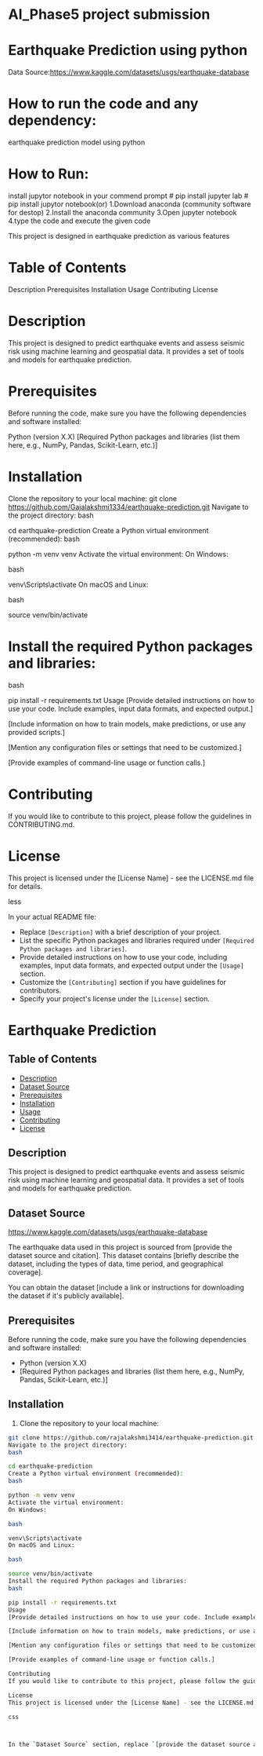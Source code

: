 # AI_Phase5 project submission
# Earthquake Prediction using python
Data Source:https://www.kaggle.com/datasets/usgs/earthquake-database

# How to run the code and any dependency:
 earthquake prediction model using python
# How to Run:
install jupytor notebook in your commend prompt # pip install jupyter lab # pip install jupytor notebook(or) 1.Download anaconda (community software for destop) 2.Install the anaconda community 3.Open jupyter notebook 4.type the code and execute the given code

This project is designed in earthquake prediction as various features
# Table of Contents
Description
Prerequisites
Installation
Usage
Contributing
License
# Description
This project is designed to predict earthquake events and assess seismic risk using machine learning and geospatial data. It provides a set of tools and models for earthquake prediction.

# Prerequisites
Before running the code, make sure you have the following dependencies and software installed:

Python (version X.X)
[Required Python packages and libraries (list them here, e.g., NumPy, Pandas, Scikit-Learn, etc.)]
# Installation
Clone the repository to your local machine:
git clone https://github.com/Gajalakshmi1334/earthquake-prediction.git
Navigate to the project directory:
bash

cd earthquake-prediction
Create a Python virtual environment (recommended):
bash

python -m venv venv
Activate the virtual environment:
On Windows:

bash

venv\Scripts\activate
On macOS and Linux:

bash

source venv/bin/activate
# Install the required Python packages and libraries:
bash

pip install -r requirements.txt
Usage
[Provide detailed instructions on how to use your code. Include examples, input data formats, and expected output.]

[Include information on how to train models, make predictions, or use any provided scripts.]

[Mention any configuration files or settings that need to be customized.]

[Provide examples of command-line usage or function calls.]

# Contributing
If you would like to contribute to this project, please follow the guidelines in CONTRIBUTING.md.

# License
This project is licensed under the [License Name] - see the LICENSE.md file for details.

less


In your actual README file:

- Replace `[Description]` with a brief description of your project.
- List the specific Python packages and libraries required under `[Required Python packages and libraries]`.
- Provide detailed instructions on how to use your code, including examples, input data formats, and expected output under the `[Usage]` section.
- Customize the `[Contributing]` section if you have guidelines for contributors.
- Specify your project's license under the `[License]` section.

# Earthquake Prediction

## Table of Contents

- [Description](#description)
- [Dataset Source](#dataset-source)
- [Prerequisites](#prerequisites)
- [Installation](#installation)
- [Usage](#usage)
- [Contributing](#contributing)
- [License](#license)

## Description

This project is designed to predict earthquake events and assess seismic risk using machine learning and geospatial data. It provides a set of tools and models for earthquake prediction.

## Dataset Source
   https://www.kaggle.com/datasets/usgs/earthquake-database

The earthquake data used in this project is sourced from [provide the dataset source and citation]. This dataset contains [briefly describe the dataset, including the types of data, time period, and geographical coverage]. 

You can obtain the dataset [include a link or instructions for downloading the dataset if it's publicly available].

## Prerequisites

Before running the code, make sure you have the following dependencies and software installed:

- Python (version X.X)
- [Required Python packages and libraries (list them here, e.g., NumPy, Pandas, Scikit-Learn, etc.)]

## Installation

1. Clone the repository to your local machine:

```bash
git clone https://github.com/rajalakshmi3414/earthquake-prediction.git
Navigate to the project directory:
bash

cd earthquake-prediction
Create a Python virtual environment (recommended):
bash

python -m venv venv
Activate the virtual environment:
On Windows:

bash

venv\Scripts\activate
On macOS and Linux:

bash

source venv/bin/activate
Install the required Python packages and libraries:
bash

pip install -r requirements.txt
Usage
[Provide detailed instructions on how to use your code. Include examples, input data formats, and expected output.]

[Include information on how to train models, make predictions, or use any provided scripts.]

[Mention any configuration files or settings that need to be customized.]

[Provide examples of command-line usage or function calls.]

Contributing
If you would like to contribute to this project, please follow the guidelines in CONTRIBUTING.md.

License
This project is licensed under the [License Name] - see the LICENSE.md file for details.

css



In the `Dataset Source` section, replace `[provide the dataset source and citation]` with the actual source of the earthquake dataset, and provide a brief description of the dataset in `[briefly describe the dataset, including the types of data, time period, and geographical coverage]`. Additionally, include instructions or a link for users to obtain the dataset if it's publicly available.


